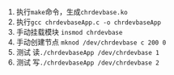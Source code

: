 1. 执行```make```命令，生成```chrdevbase.ko```
2. 执行```gcc chrdevbaseApp.c -o chrdevbaseApp```
3. 手动挂载模块 ```insmod chrdevbase```
4. 手动创建节点 ```mknod /dev/chrdevbase c 200 0```
5. 测试 读```./chrdevbaseApp /dev/chrdevbase 1``` 
6. 测试 写```./chrdevbaseApp /dev/chrdevbase 2``` 